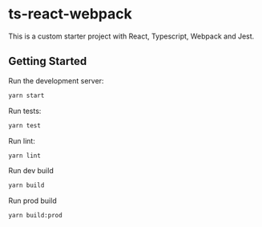 # ts-react-webpack

This is a custom starter project with React, Typescript, Webpack and Jest.

## Getting Started

Run the development server:
```bash
yarn start
```

Run tests:
```bash
yarn test
```

Run lint:
```bash
yarn lint
```

Run dev build
```bash
yarn build
```

Run prod build
```bash
yarn build:prod
```
